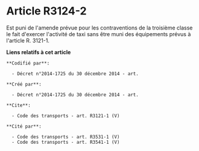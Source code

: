 # Article R3124-2

Est puni de l'amende prévue pour les contraventions de la troisième classe le fait d'exercer l'activité de taxi sans être
muni des équipements prévus à l'article R. 3121-1.

**Liens relatifs à cet article**

	**Codifié par**:

	  - Décret n°2014-1725 du 30 décembre 2014 - art.

	**Créé par**:

	  - Décret n°2014-1725 du 30 décembre 2014 - art.

	**Cite**:

	  - Code des transports - art. R3121-1 (V)

	**Cité par**:

	  - Code des transports - art. R3531-1 (V)
	  - Code des transports - art. R3541-1 (V)
